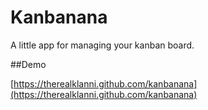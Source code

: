 Kanbanana
=========

A little app for managing your kanban board.

##Demo

[https://therealklanni.github.com/kanbanana](https://therealklanni.github.com/kanbanana)